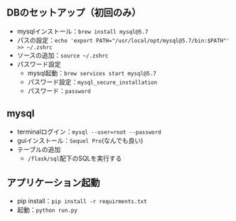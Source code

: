 ## DBのセットアップ（初回のみ）
* mysqlインストール：`brew install mysql@5.7`
* パスの設定：`echo 'export PATH="/usr/local/opt/mysql@5.7/bin:$PATH"' >> ~/.zshrc`
* ソースの追加：`source ~/.zshrc`
* パスワード設定
  * mysql起動：`brew services start mysql@5.7`
  * パスワード設定：`mysql_secure_installation`
  * パスワード：`password`

## mysql
* terminalログイン：`mysql --user=root --password`
* guiインストール：`Sequel Pro`(なんでも良い)
* テーブルの追加
  * `/flask/sql`配下のSQLを実行する

## アプリケーション起動
* pip install：`pip install -r requirments.txt`
* 起動：`python run.py`

